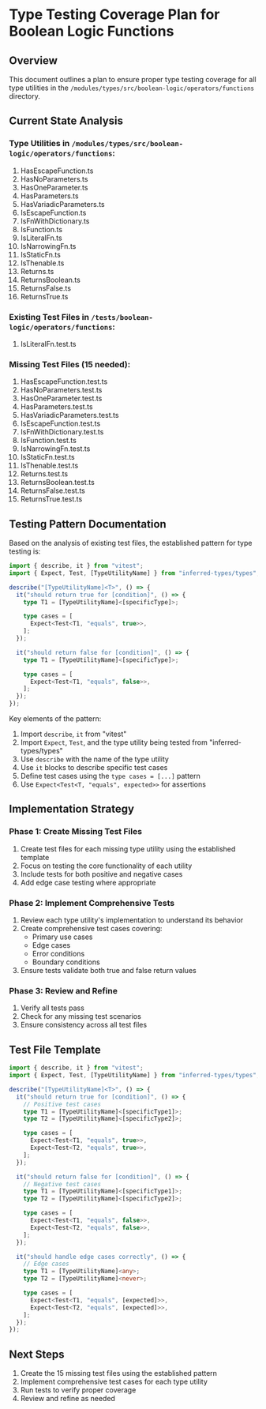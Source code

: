 # Type Testing Coverage Plan for Boolean Logic Functions

## Overview
This document outlines a plan to ensure proper type testing coverage for all type utilities in the `/modules/types/src/boolean-logic/operators/functions` directory.

## Current State Analysis

### Type Utilities in `/modules/types/src/boolean-logic/operators/functions`:
1. HasEscapeFunction.ts
2. HasNoParameters.ts
3. HasOneParameter.ts
4. HasParameters.ts
5. HasVariadicParameters.ts
6. IsEscapeFunction.ts
7. IsFnWithDictionary.ts
8. IsFunction.ts
9. IsLiteralFn.ts
10. IsNarrowingFn.ts
11. IsStaticFn.ts
12. IsThenable.ts
13. Returns.ts
14. ReturnsBoolean.ts
15. ReturnsFalse.ts
16. ReturnsTrue.ts

### Existing Test Files in `/tests/boolean-logic/operators/functions`:
1. IsLiteralFn.test.ts

### Missing Test Files (15 needed):
1. HasEscapeFunction.test.ts
2. HasNoParameters.test.ts
3. HasOneParameter.test.ts
4. HasParameters.test.ts
5. HasVariadicParameters.test.ts
6. IsEscapeFunction.test.ts
7. IsFnWithDictionary.test.ts
8. IsFunction.test.ts
9. IsNarrowingFn.test.ts
10. IsStaticFn.test.ts
11. IsThenable.test.ts
12. Returns.test.ts
13. ReturnsBoolean.test.ts
14. ReturnsFalse.test.ts
15. ReturnsTrue.test.ts

## Testing Pattern Documentation

Based on the analysis of existing test files, the established pattern for type testing is:

```typescript
import { describe, it } from "vitest";
import { Expect, Test, [TypeUtilityName] } from "inferred-types/types";

describe("[TypeUtilityName]<T>", () => {
  it("should return true for [condition]", () => {
    type T1 = [TypeUtilityName]<[specificType]>;

    type cases = [
      Expect<Test<T1, "equals", true>>,
    ];
  });

  it("should return false for [condition]", () => {
    type T1 = [TypeUtilityName]<[specificType]>;

    type cases = [
      Expect<Test<T1, "equals", false>>,
    ];
  });
});
```

Key elements of the pattern:
1. Import `describe`, `it` from "vitest"
2. Import `Expect`, `Test`, and the type utility being tested from "inferred-types/types"
3. Use `describe` with the name of the type utility
4. Use `it` blocks to describe specific test cases
5. Define test cases using the `type cases = [...]` pattern
6. Use `Expect<Test<T, "equals", expected>>` for assertions

## Implementation Strategy

### Phase 1: Create Missing Test Files
1. Create test files for each missing type utility using the established template
2. Focus on testing the core functionality of each utility
3. Include tests for both positive and negative cases
4. Add edge case testing where appropriate

### Phase 2: Implement Comprehensive Tests
1. Review each type utility's implementation to understand its behavior
2. Create comprehensive test cases covering:
   - Primary use cases
   - Edge cases
   - Error conditions
   - Boundary conditions
3. Ensure tests validate both true and false return values

### Phase 3: Review and Refine
1. Verify all tests pass
2. Check for any missing test scenarios
3. Ensure consistency across all test files

## Test File Template

```typescript
import { describe, it } from "vitest";
import { Expect, Test, [TypeUtilityName] } from "inferred-types/types";

describe("[TypeUtilityName]<T>", () => {
  it("should return true for [condition]", () => {
    // Positive test cases
    type T1 = [TypeUtilityName]<[specificType1]>;
    type T2 = [TypeUtilityName]<[specificType2]>;

    type cases = [
      Expect<Test<T1, "equals", true>>,
      Expect<Test<T2, "equals", true>>,
    ];
  });

  it("should return false for [condition]", () => {
    // Negative test cases
    type T1 = [TypeUtilityName]<[specificType1]>;
    type T2 = [TypeUtilityName]<[specificType2]>;

    type cases = [
      Expect<Test<T1, "equals", false>>,
      Expect<Test<T2, "equals", false>>,
    ];
  });

  it("should handle edge cases correctly", () => {
    // Edge cases
    type T1 = [TypeUtilityName]<any>;
    type T2 = [TypeUtilityName]<never>;

    type cases = [
      Expect<Test<T1, "equals", [expected]>>,
      Expect<Test<T2, "equals", [expected]>>,
    ];
  });
});
```

## Next Steps

1. Create the 15 missing test files using the established pattern
2. Implement comprehensive test cases for each type utility
3. Run tests to verify proper coverage
4. Review and refine as needed
